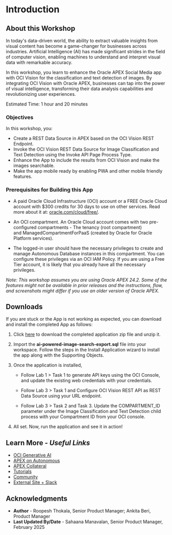 # Introduction

## About this Workshop

In today's data-driven world, the ability to extract valuable insights from visual content has become a game-changer for businesses across industries. Artificial Intelligence (AI) has made significant strides in the field of computer vision, enabling machines to understand and interpret visual data with remarkable accuracy.

In this workshop, you learn to enhance the Oracle APEX Social Media app with OCI Vision for the classification and text detection of images. By integrating OCI Vision with Oracle APEX, businesses can tap into the power of visual intelligence, transforming their data analysis capabilities and revolutionizing user experiences.

Estimated Time: 1 hour and 20 minutes

### Objectives

In this workshop, you:

- Create a REST Data Source in APEX based on the OCI Vision REST Endpoint.
- Invoke the OCI Vision REST Data Source for Image Classification and Text Detection using the Invoke API Page Process Type.
- Enhance the App to include the results from OCI Vision and make the images searchable.
- Make the app mobile ready by enabling PWA and other mobile friendly features.

<!---
- Enhance Social Media App with AI-Powered Search.
- Integrate APEX with OCI using API keys.
- Seamlessly link APEX with OCI Vision Service through REST Data Sources.
--->

### Prerequisites for Building this App

- A paid Oracle Cloud Infrastructure (OCI) account or a FREE Oracle Cloud account with $300 credits for 30 days to use on other services. Read more about it at: [oracle.com/cloud/free/](https://www.oracle.com/cloud/free/).

- An OCI compartment. An Oracle Cloud account comes with two pre-configured compartments - The tenancy (root compartment) and ManagedCompartmentForPaaS (created by Oracle for Oracle Platform services).

- The logged-in user should have the necessary privileges to create and manage Autonomous Database instances in this compartment. You can configure these privileges via an OCI IAM Policy. If you are using a Free Tier account, it is likely that you already have all the necessary privileges.

*Note: This workshop assumes you are using Oracle APEX 24.2. Some of the features might not be available in prior releases and the instructions, flow, and screenshots might differ if you use an older version of Oracle APEX.*

## Downloads

If you are stuck or the App is not working as expected, you can download and install the completed App as follows:

1. Click [here](https://c4u04.objectstorage.us-ashburn-1.oci.customer-oci.com/p/EcTjWk2IuZPZeNnD_fYMcgUhdNDIDA6rt9gaFj_WZMiL7VvxPBNMY60837hu5hga/n/c4u04/b/livelabsfiles/o/labfiles/ai-powered-image-search-export.sql) to download the completed application zip file and unzip it.

2. Import the **ai-powered-image-search-export.sql** file into your workspace. Follow the steps in the Install Application wizard to install the app along with the Supporting Objects.

3. Once the application is installed,
    - Follow Lab 1 > Task 1 to generate API keys using the OCI Console, and update the existing web credentials with your credentials.

    - Follow Lab 3 > Task 1 and Configure OCI Vision REST API as REST Data Source using your URL endpoint.

    - Follow Lab 3 > Task 2 and Task 3. Update the COMPARTMENT_ID parameter under the Image Classification and Text Detection child process with your Compartment ID from your OCI console.

4. All set. Now, run the application and see it in action!

## Learn More - *Useful Links*

- [OCI Generative AI](https://www.oracle.com/artificial-intelligence/generative-ai/large-language-models/)
- [APEX on Autonomous](https://apex.oracle.com/autonomous)
- [APEX Collateral](https://www.oracle.com/database/technologies/appdev/apex/collateral.html)
- [Tutorials](https://apex.oracle.com/en/learn/tutorials)
- [Community](https://apex.oracle.com/community)
- [External Site + Slack](http://apex.world)

## Acknowledgments

- **Author** - Roopesh Thokala, Senior Product Manager; Ankita Beri, Product Manager
- **Last Updated By/Date** - Sahaana Manavalan, Senior Product Manager, February 2025
